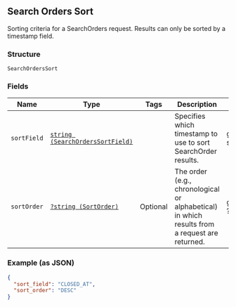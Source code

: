 ## Search Orders Sort

Sorting criteria for a SearchOrders request. Results can only be sorted
by a timestamp field.

### Structure

`SearchOrdersSort`

### Fields

| Name | Type | Tags | Description | Getter | Setter |
|  --- | --- | --- | --- | --- | --- |
| `sortField` | [`string (SearchOrdersSortField)`](/doc/models/search-orders-sort-field.md) |  | Specifies which timestamp to use to sort SearchOrder results. | getSortField(): string | setSortField(string sortField): void |
| `sortOrder` | [`?string (SortOrder)`](/doc/models/sort-order.md) | Optional | The order (e.g., chronological or alphabetical) in which results from a request are returned. | getSortOrder(): ?string | setSortOrder(?string sortOrder): void |

### Example (as JSON)

```json
{
  "sort_field": "CLOSED_AT",
  "sort_order": "DESC"
}
```

